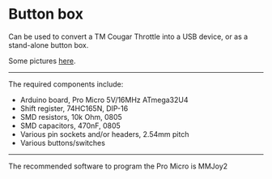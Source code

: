 # Button box

Can be used to convert a TM Cougar Throttle into a USB device, or as a stand-alone button box.

Some pictures [here](https://imgur.com/a/Mck54P8).

----

The required components include:

- Arduino board, Pro Micro 5V/16MHz ATmega32U4
- Shift register, 74HC165N, DIP-16
- SMD resistors, 10k Ohm, 0805
- SMD capacitors, 470nF, 0805
- Various pin sockets and/or headers, 2.54mm pitch
- Various buttons/switches

----

The recommended software to program the Pro Micro is MMJoy2